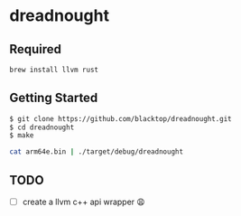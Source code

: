 # dreadnought

## Required

```bash
brew install llvm rust
```

## Getting Started

```bash
$ git clone https://github.com/blacktop/dreadnought.git
$ cd dreadnought
$ make
```

```bash
cat arm64e.bin | ./target/debug/dreadnought
```

## TODO

- [ ] create a llvm c++ api wrapper 😩
